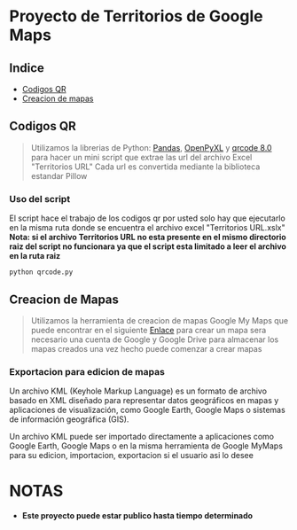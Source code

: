 # Proyecto de Territorios de Google Maps 

## Indice

- [Codigos QR](#codigos-qr)
- [Creacion de mapas](#creacion-de-mapas)

## Codigos QR 
> Utilizamos la librerias de Python: [Pandas](https://pandas.pydata.org/), [OpenPyXL](https://openpyxl.readthedocs.io/en/stable/) y [qrcode 8.0](https://pypi.org/project/qrcode/) para hacer un mini script que extrae las url del archivo Excel "Territorios URL"
> Cada url es convertida mediante la biblioteca estandar Pillow

### Uso del script
El script hace el trabajo de los codigos qr por usted solo hay que ejecutarlo en la misma ruta donde se encuentra el archivo excel "Territorios URL.xslx"
**Nota: si el archivo Territorios URL no esta presente en el mismo directorio raiz del script no funcionara ya que el script esta limitado a leer el archivo en 
la ruta raiz**

<code>python qrcode.py</code>

## Creacion de Mapas 

>Utilizamos la herramienta de creacion de mapas Google My Maps que puede encontrar en el siguiente [Enlace](mymaps.google.com) para crear un mapa sera necesario
>una cuenta de Google y Google Drive para almacenar los mapas creados una vez hecho puede comenzar a crear mapas

### Exportacion para edicion de mapas 
Un archivo KML (Keyhole Markup Language) es un formato de archivo basado en XML diseñado para representar datos geográficos en mapas y aplicaciones de visualización, como Google Earth, Google Maps o sistemas de información geográfica (GIS).

Un archivo KML puede ser importado directamente a aplicaciones como Google Earth, Google Maps o en la misma herramienta de Google MyMaps para su edicion, importacion, exportacion si el usuario asi lo desee 

# **NOTAS**
- **Este proyecto puede estar publico hasta tiempo determinado**



